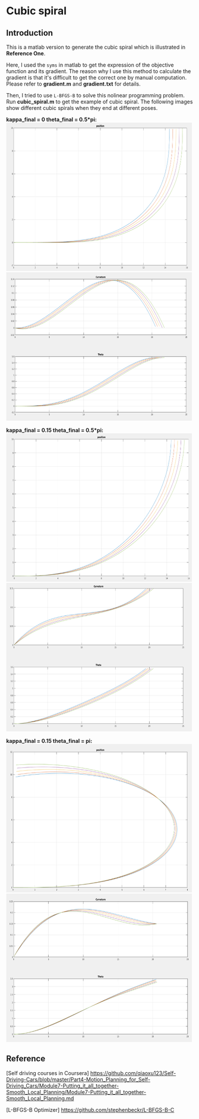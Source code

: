 # Cubic spiral
## Introduction
This is a matlab version to generate the cubic spiral which is illustrated in __Reference One__.  
  
Here, I used the `syms` in matlab to get the expression of the objective function and its gradient. The reason why I use this method to calculate the gradient is that it's difficult to get the correct one by manual computation. Please refer to __gradient.m__ and __gradient.txt__ for details.  
  
Then, I tried to use `L-BFGS-B` to solve this nolinear programming problem. Run __cubic_spiral.m__ to get the example of cubic spiral. The following images show different cubic spirals when they end at different poses.  
  
__kappa_final = 0 theta_final = 0.5*pi:__  
<img src=https://github.com/xilinnancheng/cubic_spiral/blob/master/cubic_spiral_example/spiral%20position:k_f%20%3D%200.0%2Ctheta%20%3D%200.5pi.png width="500" height="400"/><br/>
<img src=https://github.com/xilinnancheng/cubic_spiral/blob/master/cubic_spiral_example/spiral%20curvature:k_f%20%3D%200.0%2Ctheta%20%3D%200.5pi.png width="500" height="400"/><br/> 
  
__kappa_final = 0.15 theta_final = 0.5*pi:__  
<img src=https://github.com/xilinnancheng/cubic_spiral/blob/master/cubic_spiral_example/spiral%20position:k_f%20%3D%200.15%2Ctheta%20%3D%200.5pi.png width="500" height="400"/><br/>
<img src=https://github.com/xilinnancheng/cubic_spiral/blob/master/cubic_spiral_example/spiral%20curvature:k_f%20%3D%200.15%2Ctheta%20%3D%200.5%20pi.png width="500" height="400"/><br/> 
  
__kappa_final = 0.15 theta_final = pi:__  
<img src=https://github.com/xilinnancheng/cubic_spiral/blob/master/cubic_spiral_example/spiral%20position:k_f%20%3D%200.15%2Ctheta%20%3D%20pi.png  width="500" height="400"/><br/>
<img src=https://github.com/xilinnancheng/cubic_spiral/blob/master/cubic_spiral_example/spiral%20curvature:k_f%20%3D%200.15%2Ctheta%20%3D%20pi.png width="500" height="400"/><br/> 

## Reference
[Self driving courses in Coursera] https://github.com/qiaoxu123/Self-Driving-Cars/blob/master/Part4-Motion_Planning_for_Self-Driving_Cars/Module7-Putting_it_all_together-Smooth_Local_Planning/Module7-Putting_it_all_together-Smooth_Local_Planning.md

[L-BFGS-B Optimizer] https://github.com/stephenbeckr/L-BFGS-B-C
